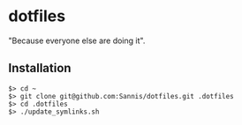 dotfiles
========

"Because everyone else are doing it".


Installation
------------

```
$> cd ~
$> git clone git@github.com:Sannis/dotfiles.git .dotfiles
$> cd .dotfiles
$> ./update_symlinks.sh
```
